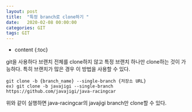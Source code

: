 ```yaml
---
layout: post
title:  "특정 branch로 clone하기 "
date:   2020-02-08 00:00:00
categories: GIT
tags: GIT
---
```

* content
{:toc}

git을 사용하다 브랜치 전체를 clone하지 않고 특정 브랜치 하나만 clone하는 것이 가능하다. 특히 브랜치가 많은 경우 이 방법을 사용할 수 있다.

```
git clone -b {branch_name} --single-branch {저장소 URL}
ex) git clone -b javajigi --single-branch https://github.com/javajigi/java-racingcar
```
위와 같이 실행하면 java-racingcar의 javajigi branch만 clone할 수 있다.